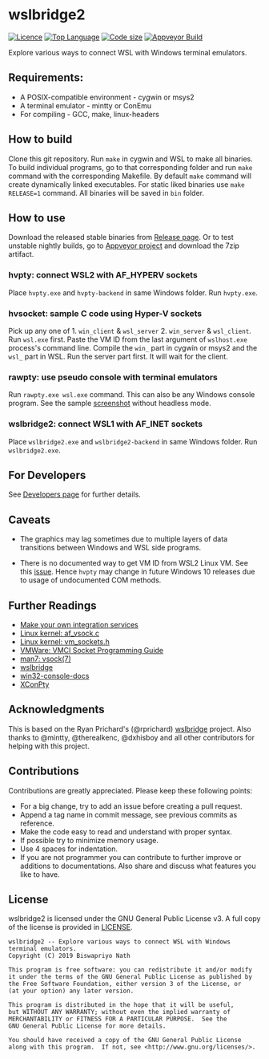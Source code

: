<!--
 * This file is part of wslbridge2 project
 * Licensed under the GNU General Public License version 3
 * Copyright (C) 2019 Biswapriyo Nath
 *
 * README.md: Main readme file for wslbridge2 project
-->

# wslbridge2

[![Licence](https://img.shields.io/github/license/Biswa96/wslbridge2.svg?style=flat-square)][1]
[![Top Language](https://img.shields.io/github/languages/top/Biswa96/wslbridge2.svg?style=flat-square)][2]
[![Code size](https://img.shields.io/github/languages/code-size/Biswa96/wslbridge2.svg?style=flat-square)]()
[![Appveyor Build](https://img.shields.io/appveyor/ci/Biswa96/wslbridge2.svg?style=flat-square)]()

Explore various ways to connect WSL with Windows terminal emulators.

## Requirements:

* A POSIX-compatible environment - cygwin or msys2
* A terminal emulator - mintty or ConEmu
* For compiling - GCC, make, linux-headers


## How to build

Clone this git repository. Run `make` in cygwin and WSL to make all binaries.
To build individual programs, go to that corresponding folder and run `make`
command with the corresponding Makefile. By default `make` command will create
dynamically linked executables. For static liked binaries use `make RELEASE=1`
command. All binaries will be saved in `bin` folder.


## How to use

Download the released stable binaries from [Release page]. Or to test unstable
nightly builds, go to [Appveyor project] and download the 7zip artifact.

[Release page]: https://github.com/Biswa96/wslbridge2/releases
[Appveyor project]: https://ci.appveyor.com/project/Biswa96/wslbridge2


### hvpty: connect WSL2 with AF_HYPERV sockets

Place `hvpty.exe` and `hvpty-backend` in same Windows folder. Run `hvpty.exe`.

### hvsocket: sample C code using Hyper-V sockets

Pick up any one of 1. `win_client` & `wsl_server` 2. `win_server` & `wsl_client`.
Run `wsl.exe` first. Paste the VM ID from the last argument of `wslhost.exe`
process's command line. Compile the `win_` part in cygwin or msys2 and
the `wsl_` part in WSL. Run the server part first. It will wait for the client.

### rawpty: use pseudo console with terminal emulators

Run `rawpty.exe wsl.exe` command. This can also be any Windows console program.
See the sample [screenshot](images/Headless_Mode.PNG) without headless mode.

### wslbridge2: connect WSL1 with AF_INET sockets

Place `wslbridge2.exe` and `wslbridge2-backend` in same Windows folder.
Run `wslbridge2.exe`.


## For Developers

See [Developers page](DEVELOP.md) for further details.


## Caveats

* The graphics may lag sometimes due to multiple layers of data transitions
between Windows and WSL side programs.

* There is no documented way to get VM ID from WSL2 Linux VM. See this
[issue](https://github.com/microsoft/WSL/issues/4131). Hence `hvpty` may change
in future Windows 10 releases due to usage of undocumented COM methods.


## Further Readings

  - [Make your own integration services][3]
  - [Linux kernel: af_vsock.c][4]
  - [Linux kernel: vm_sockets.h][5]
  - [VMWare: VMCI Socket Programming Guide][6]
  - [man7: vsock(7)][7]
  - [wslbridge][8]
  - [win32-console-docs](https://github.com/rprichard/win32-console-docs)
  - [XConPty](https://github.com/Biswa96/XConPty)


## Acknowledgments

This is based on the Ryan Prichard's (@rprichard) [wslbridge][8] project.
Also thanks to @mintty, @therealkenc, @dxhisboy and all other contributors
for helping with this project.


## Contributions

Contributions are greatly appreciated. Please keep these following points:

* For a big change, try to add an issue before creating a pull request.
* Append a tag name in commit message, see previous commits as reference.
* Make the code easy to read and understand with proper syntax.
* If possible try to minimize memory usage.
* Use 4 spaces for indentation.
* If you are not programmer you can contribute to further improve or additions
to documentations. Also share and discuss what features you like to have.


## License

wslbridge2 is licensed under the GNU General Public License v3.
A full copy of the license is provided in [LICENSE](LICENSE).

    wslbridge2 -- Explore various ways to connect WSL with Windows terminal emulators.
    Copyright (C) 2019 Biswapriyo Nath
    
    This program is free software: you can redistribute it and/or modify
    it under the terms of the GNU General Public License as published by
    the Free Software Foundation, either version 3 of the License, or
    (at your option) any later version.
    
    This program is distributed in the hope that it will be useful,
    but WITHOUT ANY WARRANTY; without even the implied warranty of
    MERCHANTABILITY or FITNESS FOR A PARTICULAR PURPOSE.  See the
    GNU General Public License for more details.
    
    You should have received a copy of the GNU General Public License
    along with this program.  If not, see <http://www.gnu.org/licenses/>.

<!-- Links -->

[1]: https://www.gnu.org/licenses/gpl-3.0.en.html
[2]: https://github.com/Biswa96/wslbridge2.git
[3]: https://docs.microsoft.com/en-us/virtualization/hyper-v-on-windows/user-guide/make-integration-service
[4]: https://github.com/torvalds/linux/blob/master/net/vmw_vsock/af_vsock.c
[5]: https://github.com/torvalds/linux/blob/master/include/uapi/linux/vm_sockets.h
[6]: https://www.vmware.com/support/developer/vmci-sdk/
[7]: http://man7.org/linux/man-pages/man7/vsock.7.html
[8]: https://github.com/rprichard/wslbridge.git
